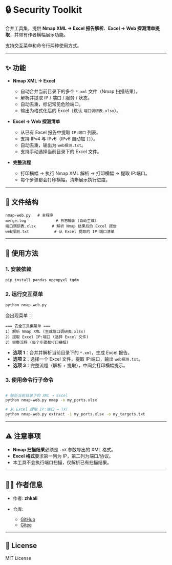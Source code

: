 # 🔒 Security Toolkit

合并工具集，提供 **Nmap XML → Excel 报告解析**、**Excel → Web 探测清单提取**，并带有作者横幅展示功能。

支持交互菜单和命令行两种使用方式。

---

## ✨ 功能

* **Nmap XML → Excel**

  * 自动合并当前目录下的多个 `*.xml` 文件（Nmap 扫描结果）。
  * 解析并提取 IP / 端口 / 服务 / 状态。
  * 自动去重，标记常见危险端口。
  * 输出为格式化后的 Excel（默认 `端口调研表.xlsx`）。

* **Excel → Web 探测清单**

  * 从已有 Excel 报告中提取 `IP:端口` 列表。
  * 支持 IPv4 与 IPv6（IPv6 自动加 `[]`）。
  * 自动去重，输出为 `web探测.txt`。
  * 支持手动选择当前目录下的 Excel 文件。

* **完整流程**

  * 打印横幅 → 执行 Nmap XML 解析 → 打印横幅 → 提取 IP:端口。
  * 每个步骤都会打印横幅，清晰展示执行进度。

---

## 📂 文件结构

```
nmap-web.py   # 主程序
merge.log             # 日志输出（自动生成）
端口调研表.xlsx       # 解析 Nmap 结果后的 Excel 报告
web探测.txt           # 从 Excel 提取的 IP:端口清单
```

---

## 🚀 使用方法

### 1. 安装依赖

```bash
pip install pandas openpyxl tqdm
```

### 2. 运行交互菜单

```bash
python nmap-web.py
```

会出现菜单：

```
=== 安全工具集菜单 ===
1) 解析 Nmap XML (生成端口调研表.xlsx)
2) 提取 Excel IP:端口 (选择 Excel 文件)
3) 完整流程 (每个步骤都打印横幅)
```

* **选项 1**：合并并解析当前目录下的 `*.xml`，生成 Excel 报告。
* **选项 2**：选择一个 Excel 文件，提取 IP:端口，输出 `web探测.txt`。
* **选项 3**：完整流程（解析 + 提取），中间会打印横幅提示。

### 3. 使用命令行子命令

```bash

# 解析当前目录下的 XML → Excel
python nmap-web.py nmap -o my_ports.xlsx

# 从 Excel 提取 IP:端口 → TXT
python nmap-web.py extract -i my_ports.xlsx -o my_targets.txt
```

---

## ⚠️ 注意事项

* **Nmap 扫描结果**必须是 `-oX` 参数导出的 XML 格式。
* **Excel 格式**要求第一列为 IP，第二列为端口/协议。
* 本工具不会执行端口扫描，仅解析已有扫描结果。

---

## 🧑‍💻 作者信息

* 作者: **zhkali**
* 仓库:

  * [GitHub](https://github.com/ouwenjin/nmap-web)
  * [Gitee](https://gitee.com/zhkali/nmap-web)

---

## 📜 License

MIT License
